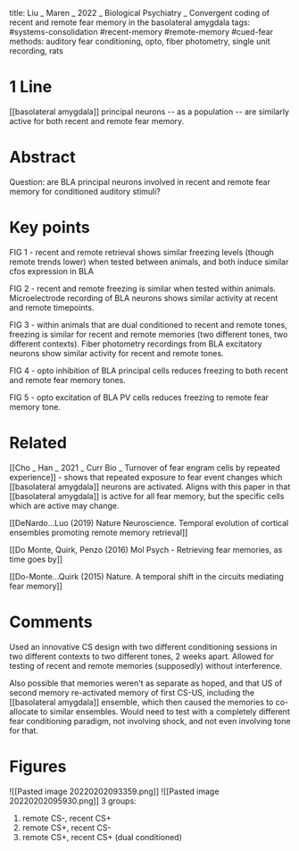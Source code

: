 title: Liu _ Maren _ 2022 _ Biological Psychiatry _ Convergent coding of recent and remote fear memory in the basolateral amygdala
tags: #systems-consolidation #recent-memory #remote-memory #cued-fear 
methods: auditory fear conditioning, opto, fiber photometry, single unit recording, rats

# 1 Line
[[basolateral amygdala]] principal neurons -- as a population -- are similarly active for both recent and remote fear memory.

# Abstract
Question:  are BLA principal neurons involved in recent and remote fear memory for conditioned auditory stimuli?

# Key points
FIG 1 - recent and remote retrieval shows similar freezing levels (though remote trends lower) when tested between animals, and both induce similar cfos expression in BLA 

FIG 2 - recent and remote freezing is similar when tested within animals. Microelectrode recording of BLA neurons shows similar activity at recent and remote timepoints. 

FIG 3 - within animals that are dual conditioned to recent and remote tones, freezing is similar for recent and remote memories (two different tones, two different contexts). Fiber photometry recordings from BLA excitatory neurons show similar activity for recent and remote tones. 

FIG 4 - opto inhibition of BLA principal cells reduces freezing to both recent and remote fear memory tones. 

FIG 5 - opto excitation of BLA PV cells reduces freezing to remote fear memory tone.

# Related
[[Cho _ Han _ 2021 _ Curr Bio _ Turnover of fear engram cells by repeated experience]]
	- shows that repeated exposure to fear event changes which [[basolateral amygdala]] neurons are activated. Aligns with this paper in that [[basolateral amygdala]] is active for all fear memory, but the specific cells which are active may change.

[[DeNardo...Luo (2019) Nature Neuroscience. Temporal evolution of cortical ensembles promoting remote memory retrieval]]

[[Do Monte, Quirk, Penzo (2016) Mol Psych -  Retrieving fear memories, as time goes  by]]

[[Do-Monte...Quirk (2015) Nature. A temporal shift in the circuits mediating fear memory]]


# Comments
Used an innovative CS design with two different conditioning sessions in two different contexts to two different tones, 2 weeks apart. Allowed for testing of recent and remote memories (supposedly) without interference.

Also possible that memories weren't as separate as hoped, and that US of second memory  re-activated memory of first CS-US, including the [[basolateral amygdala]] ensemble, which then caused the memories to co-allocate to similar ensembles. Would need to test with a completely different fear conditioning paradigm, not involving shock, and not even involving tone for that.

# Figures

![[Pasted image 20220202093359.png]]
![[Pasted image 20220202095930.png]]
3 groups: 
1. remote CS-, recent CS+
2. remote CS+, recent CS-
3. remote CS+, recent CS+ (dual conditioned)